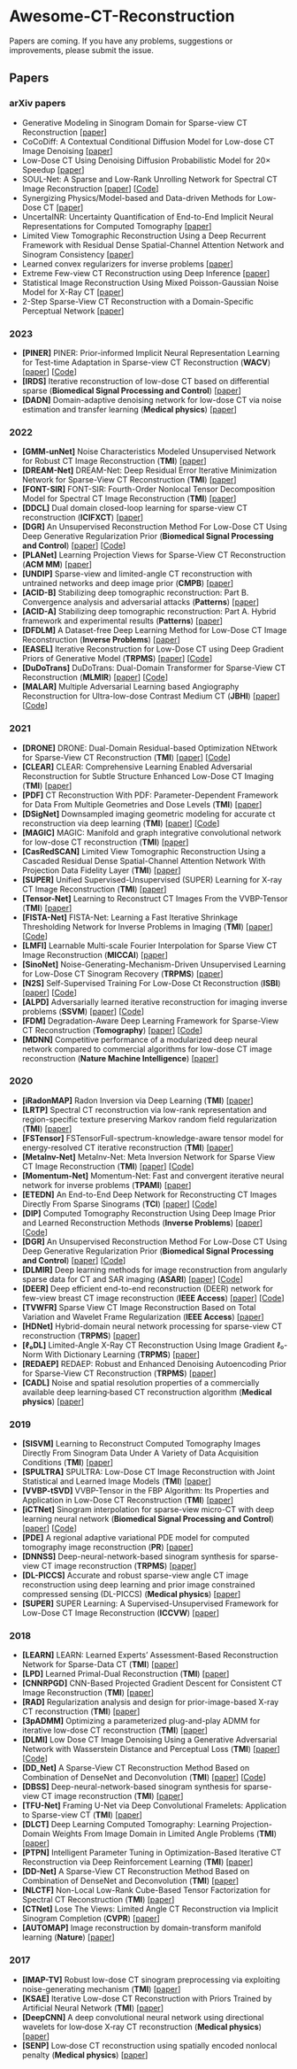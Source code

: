 # Awesome-CT-Reconstruction

Papers are coming. If you have any problems, suggestions or improvements, please submit the issue.

## Papers

### arXiv papers
- Generative Modeling in Sinogram Domain for Sparse-view CT Reconstruction [[paper](https://arxiv.org/ftp/arxiv/papers/2211/2211.13926.pdf)]
- CoCoDiff: A Contextual Conditional Diffusion Model for Low-dose CT Image Denoising [[paper](https://www.researchgate.net/profile/Hongming-Shan-2/publication/364550369_CoCoDiff_a_contextual_conditional_diffusion_model_for_low-dose_CT_image_denoising/links/6363d9b4431b1f5300689d48/CoCoDiff-a-contextual-conditional-diffusion-model-for-low-dose-CT-image-denoising.pdf)]
- Low-Dose CT Using Denoising Diffusion Probabilistic Model for 20× Speedup [[paper](https://arxiv.org/pdf/2209.15136.pdf)]
- SOUL-Net: A Sparse and Low-Rank Unrolling Network for Spectral CT Image Reconstruction [[paper](https://arxiv.org/pdf/2207.12639.pdf)] [[Code](https://github.com/scuchenxiang/SOUL-Net)]
- Synergizing Physics/Model-based and Data-driven Methods for Low-Dose CT [[paper](https://arxiv.org/pdf/2203.15725.pdf)]
- UncertaINR: Uncertainty Quantification of End-to-End Implicit Neural Representations for Computed Tomography [[paper](https://arxiv.org/pdf/2202.10847.pdf)]
- Limited View Tomographic Reconstruction Using a Deep Recurrent Framework with Residual Dense Spatial-Channel Attention Network and Sinogram Consistency [[paper](https://arxiv.org/pdf/2009.01782.pdf)]
- Learned convex regularizers for inverse problems [[paper](https://arxiv.org/pdf/2008.02839.pdf)]
- Extreme Few-view CT Reconstruction using Deep Inference [[paper](https://arxiv.org/pdf/1910.05375.pdf)]
- Statistical Image Reconstruction Using Mixed Poisson-Gaussian Noise Model for X-Ray CT [[paper](https://arxiv.org/pdf/1801.09533.pdf)]
- 2-Step Sparse-View CT Reconstruction with a Domain-Specific Perceptual Network [[paper](https://arxiv.org/pdf/2012.04743.pdf)]


### 2023
- <a name="PINER"></a>**[PINER]** PINER: Prior-informed Implicit Neural Representation Learning for Test-time Adaptation in Sparse-view CT Reconstruction (**WACV**) [[paper](https://openaccess.thecvf.com/content/WACV2023/papers/Song_PINER_Prior-Informed_Implicit_Neural_Representation_Learning_for_Test-Time_Adaptation_in_WACV_2023_paper.pdf)] [[Code](https://github.com/efzero/PINER)]
- <a name="IRDS"></a>**[IRDS]** Iterative reconstruction of low-dose CT based on differential sparse (**Biomedical Signal Processing and Control**) [[paper](https://www.sciencedirect.com/science/article/abs/pii/S1746809422006589)]
- <a name="DADN"></a>**[DADN]** Domain-adaptive denoising network for low-dose CT via noise estimation and transfer learning (**Medical physics**) [[paper](https://aapm.onlinelibrary.wiley.com/doi/abs/10.1002/mp.15952)]

### 2022
- <a name="GMM-unNet"></a>**[GMM-unNet]** Noise Characteristics Modeled Unsupervised Network for Robust CT Image Reconstruction (**TMI**) [[paper](https://ieeexplore.ieee.org/stamp/stamp.jsp?tp=&arnumber=9852485)]
- <a name="DREAM-Net"></a>**[DREAM-Net]** DREAM-Net: Deep Residual Error Iterative Minimization Network for Sparse-View CT Reconstruction (**TMI**) [[paper](https://ieeexplore.ieee.org/abstract/document/9966660)]
- <a name="FONT-SIR"></a>**[FONT-SIR]** FONT-SIR: Fourth-Order Nonlocal Tensor Decomposition Model for Spectral CT Image Reconstruction (**TMI**) [[paper](https://ieeexplore.ieee.org/abstract/document/9726161)]
- <a name="DDCL"></a>**[DDCL]** Dual domain closed-loop learning for sparse-view CT reconstruction (**ICIFXCT**) [[paper](https://scholar.archive.org/work/uue6bwlzorh67ot3bwd56ai6ki/access/wayback/https://www.spiedigitallibrary.org/conference-proceedings-of-spie/12304/123040M/Dual-domain-closed-loop-learning-for-sparse-view-CT-reconstruction/10.1117/12.2646639.pdf?SSO=1)]
- <a name="DGR"></a>**[DGR]** An Unsupervised Reconstruction Method For Low-Dose CT Using Deep Generative Regularization Prior (**Biomedical Signal Processing and Control**) [[paper](https://arxiv.org/pdf/2012.06448.pdf)] [[Code](https://github.com/mozanunal/SparseCT)]
- <a name="PLANet"></a>**[PLANet]** Learning Projection Views for Sparse-View CT Reconstruction (**ACM MM**) [[paper](https://dl.acm.org/doi/abs/10.1145/3503161.3548204)]
- <a name="UNDIP"></a>**[UNDIP]** Sparse-view and limited-angle CT reconstruction with untrained networks and deep image prior (**CMPB**) [[paper](https://www.sciencedirect.com/science/article/abs/pii/S016926072200548X)]
- <a name="ACID-B"></a>**[ACID-B]** Stabilizing deep tomographic reconstruction: Part B. Convergence analysis and adversarial attacks (**Patterns**) [[paper](https://www.sciencedirect.com/science/article/pii/S2666389922000551)]
- <a name="ACID-A"></a>**[ACID-A]** Stabilizing deep tomographic reconstruction: Part A. Hybrid framework and experimental results (**Patterns**) [[paper](https://www.sciencedirect.com/science/article/pii/S266638992200054X?ref=pdf_download&fr=RR-2&rr=79b5fa97d8a6096f)]
- <a name="DFDLM"></a>**[DFDLM]** A Dataset-free Deep Learning Method for Low-Dose CT Image Reconstruction (**Inverse Problems**) [[paper](https://arxiv.org/pdf/2205.00463.pdf)]
- <a name="EASEL"></a>**[EASEL]** Iterative Reconstruction for Low-Dose CT using Deep Gradient Priors of Generative Model (**TRPMS**) [[paper](https://ieeexplore.ieee.org/abstract/document/9703672)] [[Code](https://github.com/yqx7150/EASEL)]
- <a name="DuDoTrans"></a>**[DuDoTrans]** DuDoTrans: Dual-Domain Transformer for Sparse-View CT Reconstruction (**MLMIR**) [[paper](https://link.springer.com/chapter/10.1007/978-3-031-17247-2_9)] [[Code](https://github.com/mars11121/DuDoTrans)]
- <a name="MALAR"></a>**[MALAR]** Multiple Adversarial Learning based Angiography Reconstruction for Ultra-low-dose Contrast Medium CT (**JBHI**) [[paper](https://ieeexplore.ieee.org/abstract/document/9916111)] [[Code](https://github.com/HIC-SYSU/MALAR)]


### 2021
- <a name="DRONE"></a>**[DRONE]** DRONE: Dual-Domain Residual-based Optimization NEtwork for Sparse-View CT Reconstruction (**TMI**) [[paper](https://ieeexplore.ieee.org/abstract/document/9424618/)] [[Code](https://github.com/weiwenwu12/DRONE)]
- <a name="CLEAR"></a>**[CLEAR]** CLEAR: Comprehensive Learning Enabled Adversarial Reconstruction for Subtle Structure Enhanced Low-Dose CT Imaging (**TMI**) [[paper](https://ieeexplore.ieee.org/abstract/document/9488666)]
- <a name="PDF"></a>**[PDF]** CT Reconstruction With PDF: Parameter-Dependent Framework for Data From Multiple Geometries and Dose Levels (**TMI**) [[paper](https://ieeexplore.ieee.org/abstract/document/9446923/)]
- <a name="DSigNet"></a>**[DSigNet]** Downsampled imaging geometric modeling for accurate ct reconstruction via deep learning (**TMI**) [[paper](https://ieeexplore.ieee.org/abstract/document/9410296)] [[Code](https://github.com/hejipro/DSigNet)]
- <a name="MAGIC"></a>**[MAGIC]** MAGIC: Manifold and graph integrative convolutional network for low-dose CT reconstruction (**TMI**) [[paper](https://arxiv.org/ftp/arxiv/papers/2008/2008.00406.pdf)]
- <a name="CasRedSCAN"></a>**[CasRedSCAN]** Limited View Tomographic Reconstruction Using a Cascaded Residual Dense Spatial-Channel Attention Network With Projection Data Fidelity Layer (**TMI**) [[paper](https://ieeexplore.ieee.org/abstract/document/9380210/)]
- <a name="SUPER"></a>**[SUPER]** Unified Supervised-Unsupervised (SUPER) Learning for X-ray CT Image Reconstruction (**TMI**) [[paper](https://arxiv.org/pdf/2010.02761.pdf)]
- <a name="Tensor-Net"></a>**[Tensor-Net]** Learning to Reconstruct CT Images From the VVBP-Tensor (**TMI**) [[paper](https://ieeexplore.ieee.org/abstract/document/9458267)]
- <a name="FISTA-Net"></a>**[FISTA-Net]** FISTA-Net: Learning a Fast Iterative Shrinkage Thresholding Network for Inverse Problems in Imaging (**TMI**) [[paper](https://ieeexplore.ieee.org/abstract/document/9335299)] [[Code](https://github.com/jinxixiang/FISTA-Net)]
- <a name="LMFI"></a>**[LMFI]** Learnable Multi-scale Fourier Interpolation for Sparse View CT Image Reconstruction (**MICCAI**) [[paper](https://bpb-us-w2.wpmucdn.com/blog.nus.edu.sg/dist/8/10877/files/2021/07/MICCAI_2021_CT_Interp.pdf)]
- <a name="SinoNet"></a>**[SinoNet]** Noise-Generating-Mechanism-Driven Unsupervised Learning for Low-Dose CT Sinogram Recovery (**TRPMS**) [[paper](https://ieeexplore.ieee.org/abstract/document/9439919/)]
- <a name="N2S"></a>**[N2S]** Self-Supervised Training For Low-Dose Ct Reconstruction (**ISBI**) [[paper](https://arxiv.org/pdf/2010.13232.pdf)] [[Code](https://github.com/mozanunal/SparseCT)]
- <a name="ALPD"></a>**[ALPD]** Adversarially learned iterative reconstruction for imaging inverse problems (**SSVM**) [[paper](https://arxiv.org/pdf/2103.16151.pdf)] [[Code](https://github.com/Subhadip-1/adversarial_primal_dual_tomography)]
- <a name="FDM"></a>**[FDM]** Degradation-Aware Deep Learning Framework for Sparse-View CT Reconstruction (**Tomography**) [[paper](https://www.mdpi.com/2379-139X/7/4/77)] [[Code](https://github.com/sunchang2017/degradation-aware-sparse-CT-reconstruction)]
- <a name="MDNN"></a>**[MDNN]** Competitive performance of a modularized deep neural network compared to commercial algorithms for low-dose CT image reconstruction (**Nature Machine Intelligence**) [[paper](https://www.nature.com/articles/s42256-019-0057-9)]




### 2020
- <a name="iRadonMAP"></a>**[iRadonMAP]** Radon Inversion via Deep Learning (**TMI**) [[paper](https://arxiv.org/pdf/1808.03015.pdf)]
- <a name="LRTP"></a>**[LRTP]** Spectral CT reconstruction via low-rank representation and region-specific texture preserving Markov random field regularization (**TMI**) [[paper](https://www.ncbi.nlm.nih.gov/pmc/articles/PMC7529661/pdf/nihms-1569703.pdf)]
- <a name="FSTensor"></a>**[FSTensor]** FSTensorFull-spectrum-knowledge-aware tensor model for energy-resolved CT iterative reconstruction (**TMI**) [[paper](https://ieeexplore.ieee.org/abstract/document/9016096)]
- <a name="MetaInv-Net"></a>**[MetaInv-Net]** MetaInv-Net: Meta Inversion Network for Sparse View CT Image Reconstruction (**TMI**) [[paper](https://arxiv.org/pdf/2006.00171.pdf)] [[Code](https://github.com/haimiaozh/MetaInv-Net)]
- <a name="Momentum-Net"></a>**[Momentum-Net]** Momentum-Net: Fast and convergent iterative neural network for inverse problems (**TPAMI**) [[paper](https://www.ncbi.nlm.nih.gov/pmc/articles/PMC8011286/)]
- <a name="ETEDN"></a>**[ETEDN]** An End-to-End Deep Network for Reconstructing CT Images Directly From Sparse Sinograms (**TCI**) [[paper](https://ieeexplore.ieee.org/abstract/document/9264709)] [[Code](https://github.com/wangwei-cmd/CT-image-reconstruction)]
- <a name="DIP"></a>**[DIP]** Computed Tomography Reconstruction Using Deep Image Prior and Learned Reconstruction Methods (**Inverse Problems**) [[paper](https://iopscience.iop.org/article/10.1088/1361-6420/aba415/pdf)] [[Code](https://github.com/oterobaguer/dip-ct-benchmark)]
- <a name="DGR"></a>**[DGR]** An Unsupervised Reconstruction Method For Low-Dose CT Using Deep Generative Regularization Prior (**Biomedical Signal Processing and Control**) [[paper](https://arxiv.org/pdf/2012.06448.pdf)] [[Code](https://github.com/mozanunal/SparseCT)]
- <a name="DLMIR"></a>**[DLMIR]** Deep learning methods for image reconstruction from angularly sparse data for CT and SAR imaging (**ASARI**) [[paper](https://www.spiedigitallibrary.org/conference-proceedings-of-spie/11393/1139306/Deep-learning-methods-for-image-reconstruction-from-angularly-sparse-data/10.1117/12.2558953.short?SSO=1)] [[Code](https://github.com/e-yavuz/Deep-Learning-Methods-for-Image-Reconstruction-from-Angularly-Sparse-Data-for-CT-and-SAR-Imaging)]
- <a name="DEER"></a>**[DEER]** Deep efficient end-to-end reconstruction (DEER) network for few-view breast CT image reconstruction (**IEEE Access**) [[paper](https://ieeexplore.ieee.org/abstract/document/9239986)] [[Code](https://github.com/WANG-AXIS/DEER)]
- <a name="TVWFR"></a>**[TVWFR]** Sparse View CT Image Reconstruction Based on Total Variation and Wavelet Frame Regularization (**IEEE Access**) [[paper](https://ieeexplore.ieee.org/stamp/stamp.jsp?arnumber=9043568)]
- <a name="HDNet"></a>**[HDNet]** Hybrid-domain neural network processing for sparse-view CT reconstruction (**TRPMS**) [[paper](https://ieeexplore.ieee.org/abstract/document/9153172)]
- <a name="ℓ₀DL"></a>**[ℓ₀DL]** Limited-Angle X-Ray CT Reconstruction Using Image Gradient ℓ₀-Norm With Dictionary Learning (**TRPMS**) [[paper](https://ieeexplore.ieee.org/abstract/document/9084157)]
- <a name="REDAEP"></a>**[REDAEP]** REDAEP: Robust and Enhanced Denoising Autoencoding Prior for Sparse-View CT Reconstruction (**TRPMS**) [[paper](https://ieeexplore.ieee.org/abstract/document/9076295)]
- <a name="CADL"></a>**[CADL]** Noise and spatial resolution properties of a commercially available deep learning‐based CT reconstruction algorithm (**Medical physics**) [[paper](https://aapm.onlinelibrary.wiley.com/doi/full/10.1002/mp.14319)]

### 2019

- <a name="SISVM"></a>**[SISVM]** Learning to Reconstruct Computed Tomography Images Directly From Sinogram Data Under A Variety of Data Acquisition Conditions (**TMI**) [[paper](https://ieeexplore.ieee.org/ielaam/42/8854342/8688568-aam.pdf)]
- <a name="SPULTRA"></a>**[SPULTRA]** SPULTRA: Low-Dose CT Image Reconstruction with Joint Statistical and Learned Image Models (**TMI**) [[paper](https://www.ncbi.nlm.nih.gov/pmc/articles/PMC7170173/pdf/nihms-1573372.pdf)]
- <a name="VVBP-tSVD"></a>**[VVBP-tSVD]** VVBP-Tensor in the FBP Algorithm: Its Properties and Application in Low-Dose CT Reconstruction (**TMI**) [[paper](https://ieeexplore.ieee.org/abstract/document/8795540)]
- <a name="iCTNet"></a>**[iCTNet]** Sinogram interpolation for sparse-view micro-CT with deep learning neural network (**Biomedical Signal Processing and Control**) [[paper](https://arxiv.org/ftp/arxiv/papers/1902/1902.03362.pdf)] [[Code](https://github.com/Swapneel7/Sparse-CT-Reconstruction-using-Deep-learning)]
- <a name="PDE"></a>**[PDE]** A regional adaptive variational PDE model for computed tomography image reconstruction (**PR**) [[paper](https://www.sciencedirect.com/science/article/abs/pii/S0031320319301086)]
- <a name="DNNSS"></a>**[DNNSS]** Deep-neural-network-based sinogram synthesis for sparse-view CT image reconstruction (**TRPMS**) [[paper](https://ieeexplore.ieee.org/stamp/stamp.jsp?arnumber=8452958)]
- <a name="DL-PICCS"></a>**[DL-PICCS]** Accurate and robust sparse-view angle CT image reconstruction using deep learning and prior image constrained compressed sensing (DL-PICCS) (**Medical physics**) [[paper](https://aapm.onlinelibrary.wiley.com/doi/abs/10.1002/mp.15183)]
- <a name="SUPER"></a>**[SUPER]** SUPER Learning: A Supervised-Unsupervised Framework for Low-Dose CT Image Reconstruction (**ICCVW**) [[paper](https://openaccess.thecvf.com/content_ICCVW_2019/papers/LCI/Li_SUPER_Learning_A_Supervised-Unsupervised_Framework_for_Low-Dose_CT_Image_Reconstruction_ICCVW_2019_paper.pdf)]

### 2018
- <a name="LEARN"></a>**[LEARN]** LEARN: Learned Experts’ Assessment-Based Reconstruction Network for Sparse-Data CT (**TMI**) [[paper](https://ieeexplore.ieee.org/abstract/document/8290981)]
- <a name="LPD"></a>**[LPD]** Learned Primal-Dual Reconstruction (**TMI**) [[paper](https://ieeexplore.ieee.org/abstract/document/8271999/)]
- <a name="CNNRPGD"></a>**[CNNRPGD]** CNN-Based Projected Gradient Descent for Consistent CT Image Reconstruction (**TMI**) [[paper](https://ieeexplore.ieee.org/abstract/document/8353870)]
- <a name="RAD"></a>**[RAD]** Regularization analysis and design for prior-image-based X-ray CT reconstruction (**TMI**) [[paper](https://www.ncbi.nlm.nih.gov/pmc/articles/PMC6295916/)]
- <a name="3pADMM"></a>**[3pADMM]** Optimizing a parameterized plug-and-play ADMM for iterative low-dose CT reconstruction (**TMI**) [[paper](https://ieeexplore.ieee.org/abstract/document/8434327/)]
- <a name="DLMI"></a>**[DLMI]** Low Dose CT Image Denoising Using a Generative Adversarial Network with Wasserstein Distance and Perceptual Loss (**TMI**) [[paper](https://arxiv.org/pdf/1708.00961.pdf)] [[Code](https://github.com/Ryosaeba8/Medical-Imaging-LOW-DOSE-CT-DENOISING)]
- <a name="DD_Net"></a>**[DD_Net]** A Sparse-View CT Reconstruction Method Based on Combination of DenseNet and Deconvolution (**TMI**) [[paper](https://ieeexplore.ieee.org/document/8331861/)] [[Code](https://github.com/zzc623/DD_Net)]
- <a name="DBSS"></a>**[DBSS]** Deep-neural-network-based sinogram synthesis for sparse-view CT image reconstruction (**TMI**) [[paper](https://arxiv.org/ftp/arxiv/papers/1803/1803.00694.pdf)]
- <a name="TFU-Net"></a>**[TFU-Net]** Framing U-Net via Deep Convolutional Framelets: Application to Sparse-view CT (**TMI**) [[paper](https://arxiv.org/pdf/1708.08333.pdf)]
- <a name="DLCT"></a>**[DLCT]** Deep Learning Computed Tomography: Learning Projection-Domain Weights From Image Domain in Limited Angle Problems (**TMI**) [[paper](https://ieeexplore.ieee.org/abstract/document/8355700)]
- <a name="DLCT"></a>**[PTPN]** Intelligent Parameter Tuning in Optimization-Based Iterative CT Reconstruction via Deep Reinforcement Learning (**TMI**) [[paper](https://ieeexplore.ieee.org/abstract/document/8331966)]
- <a name="DD-Net"></a>**[DD-Net]** A Sparse-View CT Reconstruction Method Based on Combination of DenseNet and Deconvolution (**TMI**) [[paper](https://ieeexplore.ieee.org/abstract/document/8331861/)]
- <a name="NLCTF"></a>**[NLCTF]** Non-Local Low-Rank Cube-Based Tensor Factorization for Spectral CT Reconstruction (**TMI**) [[paper](https://ieeexplore.ieee.org/abstract/document/8510879)]
- <a name="CTNet"></a>**[CTNet]** Lose The Views: Limited Angle CT Reconstruction via Implicit Sinogram Completion (**CVPR**) [[paper](https://openaccess.thecvf.com/content_cvpr_2018/papers/Anirudh_Lose_the_Views_CVPR_2018_paper.pdf)]
- <a name="AUTOMAP"></a>**[AUTOMAP]** Image reconstruction by domain-transform manifold learning (**Nature**) [[paper](https://www.nature.com/articles/nature25988)]



### 2017
- <a name="IMAP-TV"></a>**[IMAP-TV]** Robust low-dose CT sinogram preprocessing via exploiting noise-generating mechanism (**TMI**) [[paper](https://ieeexplore.ieee.org/abstract/document/8086204/)]
- <a name="KSAE"></a>**[KSAE]** Iterative Low-dose CT Reconstruction with Priors Trained by Artificial Neural Network (**TMI**) [[paper](https://70f3968c-a-017ed1b7-s-sites.googlegroups.com/a/uw.edu/machine-learning-in-medical-imaging-journal-club/home/meetingviiimlinmedimagjournalclub/Wu2017-IEEETrans.Med.Imaging.pdf?attachauth=ANoY7cpI0cJui5L3sh8apf5iahZ1irButBsCT4jRuFoP6PrrXUy8NaqSuCJJQ0EgO5GPDpNo88mdTrOy9178zvTIHQqsXxWRNiuQyBpGMNo08ocDMoNq7EB8KkqMKeizWQz0_DfZhvgecp6XU6UmsklP6HoUUtI-NLjUQDCCfj27Utsl7vpftkNh65OvgaJeqzTyOXfkuCkG3VLlb3coge5TNwiotH6GyKeWUoax3ioif0Ri8FY8hQ5PwY3i4Y2DAwDKABArmGXRywU-y0gCK01bGW7AuEPuS2NA4JxkUUOtW4Xpd6vK_s5cJb_4-yMMLQqnxe3Opt0o7_80zud10G80i1uiTmpkkA%3D%3D&attredirects=0)]
- <a name="DeepCNN"></a>**[DeepCNN]** A deep convolutional neural network using directional wavelets for low‐dose X‐ray CT reconstruction (**Medical physics**) [[paper](https://arxiv.org/pdf/1610.09736.pdf)]
- <a name="SENP"></a>**[SENP]** Low‐dose CT reconstruction using spatially encoded nonlocal penalty (**Medical physics**) [[paper](https://www.ncbi.nlm.nih.gov/pmc/articles/PMC5927365/)]


<!-- ## Surveys
- A review on deep learning in medical image reconstruction (**JORSC**) [[paper](https://arxiv.org/pdf/1906.10643.pdf)]

## Challenge
- <a name="LoDoPaB-CT"></a>**[LoDoPaB-CT]** LoDoPaB-CT, a benchmark dataset for low-dose computed tomography reconstruction (**Scientific Data**) [[paper](https://www.nature.com/articles/s41597-021-00893-z.pdf)] [[Link](https://lodopab.grand-challenge.org/)] [[Code](https://github.com/jleuschn/lodopab_tech_ref)] -->
